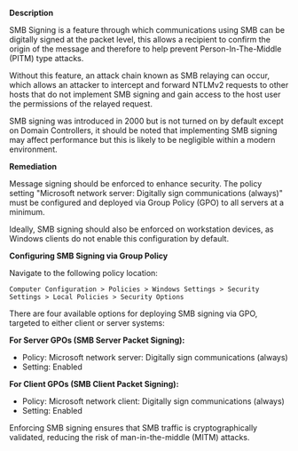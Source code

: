 **Description**

SMB Signing is a feature through which communications using SMB can be digitally signed at the packet level, this allows a recipient to confirm the origin of the message and therefore to help prevent Person-In-The-Middle (PITM) type attacks.

Without this feature, an attack chain known as SMB relaying can occur, which allows an attacker to intercept and forward NTLMv2 requests to other hosts that do not implement SMB signing and gain access to the host user the permissions of the relayed request.

SMB signing was introduced in 2000 but is not turned on by default except on Domain Controllers, it should be noted that implementing SMB signing may affect performance but this is likely to be negligible within a modern environment.

**Remediation**

Message signing should be enforced to enhance security. The policy setting "Microsoft network server: Digitally sign communications (always)" must be configured and deployed via Group Policy (GPO) to all servers at a minimum.

Ideally, SMB signing should also be enforced on workstation devices, as Windows clients do not enable this configuration by default.

**Configuring SMB Signing via Group Policy**

Navigate to the following policy location:

```Computer Configuration > Policies > Windows Settings > Security Settings > Local Policies > Security Options```

There are four available options for deploying SMB signing via GPO, targeted to either client or server systems:

**For Server GPOs (SMB Server Packet Signing):**

- Policy: Microsoft network server: Digitally sign communications (always)
- Setting: Enabled


**For Client GPOs (SMB Client Packet Signing):**

- Policy: Microsoft network client: Digitally sign communications (always)
- Setting: Enabled

Enforcing SMB signing ensures that SMB traffic is cryptographically validated, reducing the risk of man-in-the-middle (MITM) attacks.